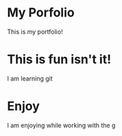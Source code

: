 # My Porfolio
This is my portfolio!   

# This is fun isn't it!
I am learning git

# Enjoy

I am enjoying while working with the g

